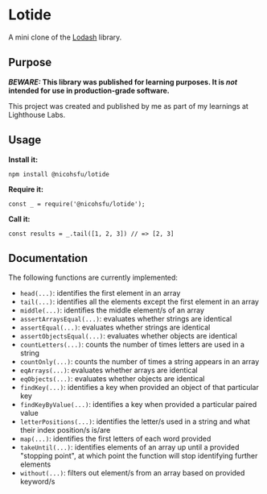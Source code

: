 # Lotide

A mini clone of the [Lodash](https://lodash.com) library.

## Purpose

**_BEWARE:_ This library was published for learning purposes. It is _not_ intended for use in production-grade software.**

This project was created and published by me as part of my learnings at Lighthouse Labs. 

## Usage

**Install it:**

`npm install @nicohsfu/lotide`

**Require it:**

`const _ = require('@nicohsfu/lotide');`

**Call it:**

`const results = _.tail([1, 2, 3]) // => [2, 3]`

## Documentation

The following functions are currently implemented:

* `head(...)`: identifies the first element in an array
* `tail(...)`: identifies all the elements except the first element in an array
* `middle(...)`: identifies the middle element/s of an array
* `assertArraysEqual(...)`: evaluates whether strings are identical
* `assertEqual(...)`: evaluates whether strings are identical
* `assertObjectsEqual(...)`: evaluates whether objects are identical
* `countLetters(...)`: counts the number of times letters are used in a string
* `countOnly(...)`: counts the number of times a string appears in an array
* `eqArrays(...)`: evaluates whether arrays are identical
* `eqObjects(...)`: evaluates whether objects are identical
* `findKey(...)`: identifies a key when provided an object of that particular key
* `findKeyByValue(...)`:  identifies a key when provided a particular paired value
* `letterPositions(...)`: identifies the letter/s used in a string and what their index position/s is/are
* `map(...)`: identifies the first letters of each word provided
* `takeUntil(...)`: identifies elements of an array up until a provided "stopping point", at which point the function will stop identifying further elements
* `without(...)`: filters out element/s from an array based on provided keyword/s
